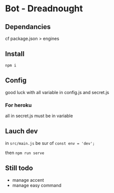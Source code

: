 # Bot - Dreadnought

## Dependancies

cf package.json > engines

## Install

`npm i`

## Config

good luck with all variable in config.js and secret.js

### For heroku

all in secret.js must be in variable

## Lauch dev

in `src/main.js` be sur of `const env = 'dev';`

then `npm run serve`

## Still todo

* manage accent
* manage easy command
